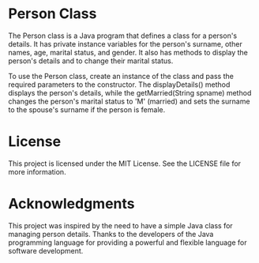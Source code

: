 
# Person Class

The Person class is a Java program that defines a class for a person's details. It has private instance variables for the person's surname, other names, age, marital status, and gender. It also has methods to display the person's details and to change their marital status.

To use the Person class, create an instance of the class and pass the required parameters to the constructor. The displayDetails() method displays the person's details, while the getMarried(String spname) method changes the person's marital status to 'M' (married) and sets the surname to the spouse's surname if the person is female.

# License

This project is licensed under the MIT License. See the LICENSE file for more information.

# Acknowledgments

This project was inspired by the need to have a simple Java class for managing person details. Thanks to the developers of the Java programming language for providing a powerful and flexible language for software development.

